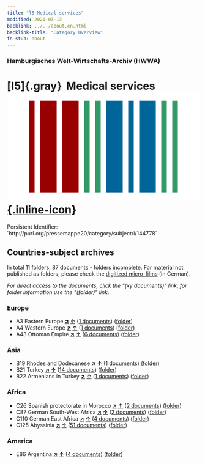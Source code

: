 ```yaml
---
title: "l5 Medical services"
modified: 2021-03-13
backlink: ../../about.en.html
backlink-title: "Category Overview"
fn-stub: about
---
```


### Hamburgisches Welt-Wirtschafts-Archiv (HWWA)

# [l5]{.gray}&#8201; Medical services &#160; [![Wikidata](/images/Wikidata-logo.svg "Wikidata"){.inline-icon}](http://www.wikidata.org/entity/Q99427921)

<div class="hint">Persistent Identifier: `http://purl.org/pressemappe20/category/subject/i/144778`</div>







## Countries-subject archives





In total 11 folders, 87 documents - folders incomplete.
For material not published as folders, please check the [digitized micro-films](/film/h1_sh.de.html) (in German).

_For direct access to the documents, click the "(xy documents)" link, for folder information use the "(folder)" link._



### Europe

- A3 Eastern Europe [**&nearr;**](../../../geo/i/140896/about.en.html "Eastern Europe (all folders)") [**&uarr;**](../../../geo/about.en.html#A3 "Country category system") (<a href="https://pm20.zbw.eu/iiifview/folder/sh/140896,144778" title="about: Eastern Europe : Medical services" target="_blank">1 documents</a>) ([folder](../../../../folder/sh/1408xx/140896/1447xx/144778/about.en.html))
- A4 Western Europe [**&nearr;**](../../../geo/i/140897/about.en.html "Western Europe (all folders)") [**&uarr;**](../../../geo/about.en.html#A4 "Country category system") (<a href="https://pm20.zbw.eu/iiifview/folder/sh/140897,144778" title="about: Western Europe : Medical services" target="_blank">1 documents</a>) ([folder](../../../../folder/sh/1408xx/140897/1447xx/144778/about.en.html))
- A43 Ottoman Empire [**&nearr;**](../../../geo/i/141034/about.en.html "Ottoman Empire (all folders)") [**&uarr;**](../../../geo/about.en.html#A43 "Country category system") (<a href="https://pm20.zbw.eu/iiifview/folder/sh/141034,144778" title="about: Ottoman Empire : Medical services" target="_blank">6 documents</a>) ([folder](../../../../folder/sh/1410xx/141034/1447xx/144778/about.en.html))

### Asia

- B19 Rhodes and Dodecanese [**&nearr;**](../../../geo/i/141106/about.en.html "Rhodes and Dodecanese (all folders)") [**&uarr;**](../../../geo/about.en.html#B19 "Country category system") (<a href="https://pm20.zbw.eu/iiifview/folder/sh/141106,144778" title="about: Rhodes and Dodecanese : Medical services" target="_blank">1 documents</a>) ([folder](../../../../folder/sh/1411xx/141106/1447xx/144778/about.en.html))
- B21 Turkey [**&nearr;**](../../../geo/i/141111/about.en.html "Turkey (all folders)") [**&uarr;**](../../../geo/about.en.html#B21 "Country category system") (<a href="https://pm20.zbw.eu/iiifview/folder/sh/141111,144778" title="about: Turkey : Medical services" target="_blank">14 documents</a>) ([folder](../../../../folder/sh/1411xx/141111/1447xx/144778/about.en.html))
- B22 Armenians in Turkey [**&nearr;**](../../../geo/i/141112/about.en.html "Armenians in Turkey (all folders)") [**&uarr;**](../../../geo/about.en.html#B22 "Country category system") (<a href="https://pm20.zbw.eu/iiifview/folder/sh/141112,144778" title="about: Armenians in Turkey : Medical services" target="_blank">1 documents</a>) ([folder](../../../../folder/sh/1411xx/141112/1447xx/144778/about.en.html))

### Africa

- C26 Spanish protectorate in Morocco [**&nearr;**](../../../geo/i/141359/about.en.html "Spanish protectorate in Morocco (all folders)") [**&uarr;**](../../../geo/about.en.html#C26 "Country category system") (<a href="https://pm20.zbw.eu/iiifview/folder/sh/141359,144778" title="about: Spanish protectorate in Morocco : Medical services" target="_blank">2 documents</a>) ([folder](../../../../folder/sh/1413xx/141359/1447xx/144778/about.en.html))
- C87 German South-West Africa [**&nearr;**](../../../geo/i/141450/about.en.html "German South-West Africa (all folders)") [**&uarr;**](../../../geo/about.en.html#C87 "Country category system") (<a href="https://pm20.zbw.eu/iiifview/folder/sh/141450,144778" title="about: German South-West Africa : Medical services" target="_blank">2 documents</a>) ([folder](../../../../folder/sh/1414xx/141450/1447xx/144778/about.en.html))
- C110 German East Africa [**&nearr;**](../../../geo/i/141471/about.en.html "German East Africa (all folders)") [**&uarr;**](../../../geo/about.en.html#C110 "Country category system") (<a href="https://pm20.zbw.eu/iiifview/folder/sh/141471,144778" title="about: German East Africa : Medical services" target="_blank">4 documents</a>) ([folder](../../../../folder/sh/1414xx/141471/1447xx/144778/about.en.html))
- C125 Abyssinia [**&nearr;**](../../../geo/i/141482/about.en.html "Abyssinia (all folders)") [**&uarr;**](../../../geo/about.en.html#C125 "Country category system") (<a href="https://pm20.zbw.eu/iiifview/folder/sh/141482,144778" title="about: Abyssinia : Medical services" target="_blank">51 documents</a>) ([folder](../../../../folder/sh/1414xx/141482/1447xx/144778/about.en.html))

### America

- E86 Argentina [**&nearr;**](../../../geo/i/141692/about.en.html "Argentina (all folders)") [**&uarr;**](../../../geo/about.en.html#E86 "Country category system") (<a href="https://pm20.zbw.eu/iiifview/folder/sh/141692,144778" title="about: Argentina : Medical services" target="_blank">4 documents</a>) ([folder](../../../../folder/sh/1416xx/141692/1447xx/144778/about.en.html))








